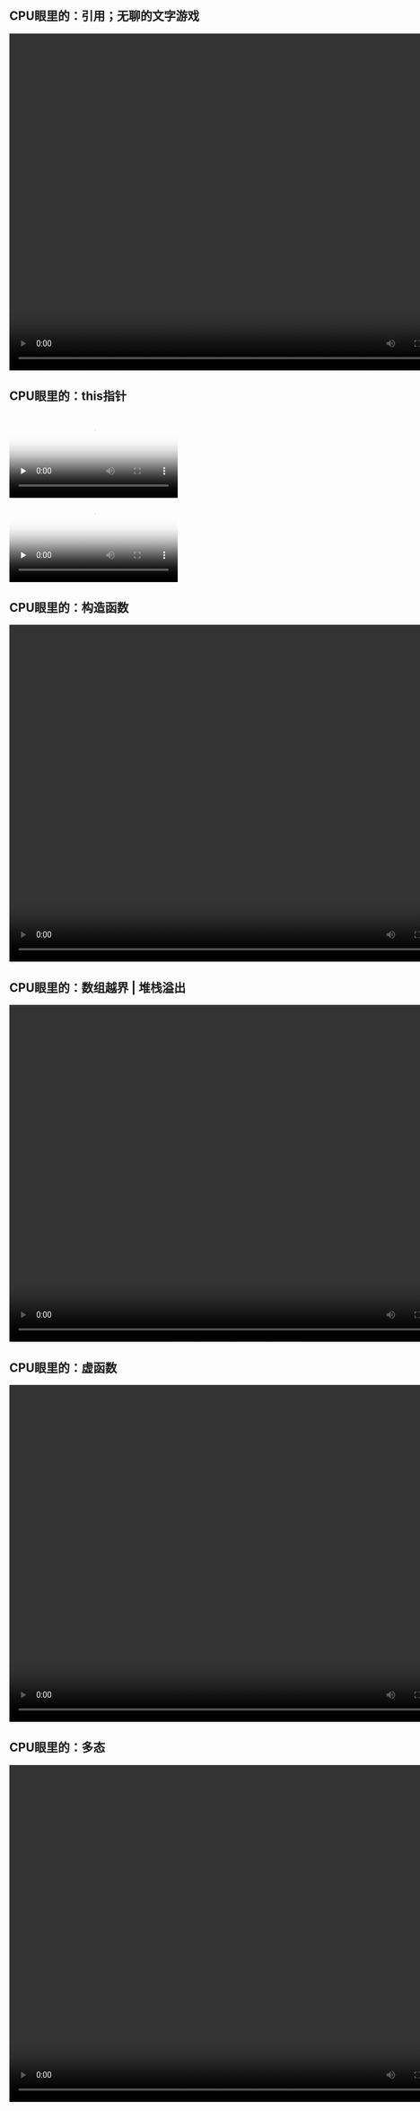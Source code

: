 ## CPU眼里的：引用；无聊的文字游戏
<video src="./Video/Computer/vx_attachments/abu/1.CPU眼里的：线程互斥  同步  Mutex  Semaphore.mp4" width="800px" height="600px" controls="controls" type="video/mp4"></video>

## CPU眼里的：this指针
<video id="video" controls="" preload="none" poster="封面">
      <source id="mp4" src="vx_attachments/abu/2.03-5_第三讲_this指针的使用（一）.mp4" type="video/mp4">
</video>

<video id="video" controls="" preload="none" poster="封面">
      <source id="mp4" src="Video/Computer/vx_attachments/abu/2.03-5_第三讲_this指针的使用（一）.mp4" type="video/mp4">
</video>

## CPU眼里的：构造函数
<video src="./vx_attachments/abu/3.英特尔CPU内部构造.mp4" width="800px" height="600px" controls="controls"></video>

## CPU眼里的：数组越界 | 堆栈溢出
<video src="./vx_attachments/abu/4.CPU眼里的：汇编语言  复杂指令 vs 精简指令.mp4" width="800px" height="600px" controls="controls"></video>

## CPU眼里的：虚函数
<video src="./vx_attachments/abu/5.【28】【Cherno C++】【中字】C++虚函数.mp4" width="800px" height="600px" controls="controls"></video>

## CPU眼里的：多态
<video src="./vx_attachments/abu/6.CPU眼里的：volatile.mp4" width="800px" height="600px" controls="controls"></video>

